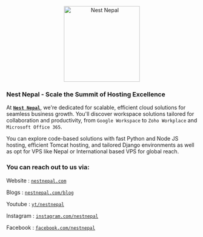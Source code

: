 <p align="center">
  <picture>
    <img alt="Nest Nepal" src="https://avatars.githubusercontent.com/u/129938813?s=400&u=d37f6a72ccd5f903cd226e35ec3a26d03b2eff6f&v=4" width="200">
  </picture>
</p>

### Nest Nepal - Scale the Summit of Hosting Excellence

At [**`Nest Nepal`**][Nest], we're dedicated for scalable, efficient cloud solutions for seamless business growth. You'll discover workspace solutions tailored for collaboration and productivity, from `Google Workspace` to `Zoho Workplace` and `Microsoft Office 365`.  

You can explore code-based solutions with fast Python and Node JS hosting, efficient Tomcat hosting, and tailored Django environments as well as opt for VPS like Nepal or International based VPS for global reach.

### You can reach out to us via: 

Website : [`nestnepal.com`][Nest]

Blogs : [`nestnepal.com/blog`][Blog]

Youtube : [`yt/nestnepal`][youtube]

Instagram : [`instagram.com/nestnepal`][instagram]

Facebook : [`facebook.com/nestnepal`][facebook]


<!--Links-->

[Nest]: https://nestnepal.com
[Blog]: https://nestnepal.com/blog
[facebook]: https://www.facebook.com/nestnepalofficial/
[instagram]: https://www.instagram.com/nestnepal/
[youtube]: https://www.youtube.com/channel/UCF60If5XBYxf8UBafdjx6-Q
